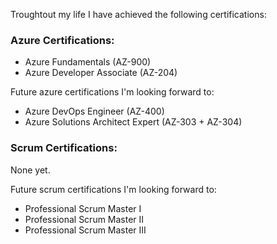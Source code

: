 Troughtout my life I have achieved the following certifications:

### Azure Certifications:
- Azure Fundamentals (AZ-900)
- Azure Developer Associate (AZ-204)

Future azure certifications I'm looking forward to:
- Azure DevOps Engineer (AZ-400)
- Azure Solutions Architect Expert (AZ-303 + AZ-304)

### Scrum Certifications:
None yet.

Future scrum certifications I'm looking forward to:
- Professional Scrum Master I
- Professional Scrum Master II
- Professional Scrum Master III
 